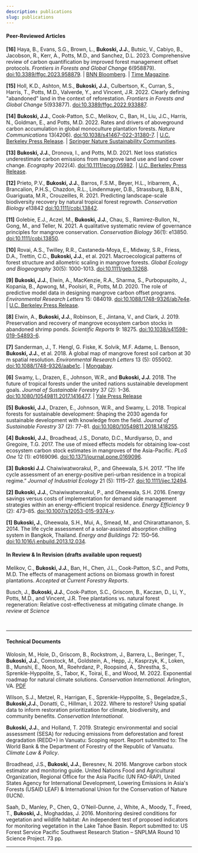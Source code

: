 ```yaml
---
description: publications
slug: publications
---
```


#### Peer-Reviewed Articles

**[16]** Haya, B., Evans, S.G., Brown, L., **Bukoski, J.J.**, Butsic, V., Cabiyo, B., Jacobson, R., Kerr, A., Potts, M.D., and Sanchez, D.L. 2023. Comprehensive review of carbon quantification by improved forest management offset protocols. *Frontiers in Forests and Global Change* 6(958879).
[doi:10.3389/ffgc.2023.958879](https://www.frontiersin.org/articles/10.3389/ffgc.2023.958879/full). | [BNN Bloomberg](https://www.bnnbloomberg.ca/carbon-offset-gatekeepers-are-failing-to-stop-junk-credits-1.1898304). | [Time Magazine](https://time.com/6264772/study-most-carbon-credits-are-bogus/).

**[15]** Holl, K.D., Ashton, M.S., **Bukoski, J.J.**, Culbertson, K., Curran, S., Harris, T., Potts, M.D., Valverde, Y., and Vincent, J.R. 2022. Clearly defining "abandoned" land in the context of reforestation. *Frontiers in Forests and Global Change* 5(933877). [doi:10.3389/ffgc.2022.933887](https://doi.org/10.3389/ffgc.2022.933887).

**[14]** **Bukoski, J.J.**, Cook-Patton, S.C., Melikov, C., Ban, H., Liu, J.C., Harris, N., Goldman, E., and Potts, M.D. 2022. Rates and drivers of aboveground carbon accumulation in global monoculture plantation forests. *Nature Communications* 13(4206). [doi:10.1038/s41467-022-31380-7](https://www.nature.com/articles/s41467-022-31380-7). | [U.C. Berkeley Press Release](https://ourenvironment.berkeley.edu/news/2022/07/new-research-identifies-patterns-carbon-accumulation-planted-forests). | [Springer Nature Sustainability Communities](https://sustainabilitycommunity.springernature.com/posts/carbon-accumulation-is-a-key-but-incomplete-criterion-for-restoring-tree-cover?channel_id=behind-the-paper).
  
**[13]** **Bukoski, J.J.**, Dronova, I., and Potts, M.D. 2021. Net loss statistics underestimate carbon emissions from mangrove land use and land cover change. *Ecography* 2022(4). [doi:10.1111/ecog.05982](http://onlinelibrary.wiley.com/doi/10.1111/ecog.05982). | [U.C. Berkeley Press Release](https://ourenvironment.berkeley.edu/news/2021/11/policies-mitigating-wetland-loss-hide-large-climate-impacts).

**[12]** Prieto, P.V., **Bukoski, J.J.**, Barros, F.S.M., Beyer, H.L., Iribarrem, A., Brancalion, P.H.S., Chazdon, R.L., Lindenmayer, D.B., Strassburg, B.B.N., Guariguata, M.R., Crouzeilles, R. 2021. Predicting landscape-scale biodiversity recovery by natural tropical forest regrowth. *Conservation Biology* e13842 [doi:10.1111/cobi.13842](https://conbio.onlinelibrary.wiley.com/doi/abs/10.1111/cobi.13842).

**[11]** Golebie, E.J., Aczel, M., **Bukoski, J.J.**, Chau, S., Ramirez-Bullon, N., Gong, M., and Teller, N. 2021. A qualitative systematic review of governance principles for mangrove conservation. *Conservation Biology* 36(1): e13850. [doi:10.1111/cobi.13850](https://conbio.onlinelibrary.wiley.com/doi/abs/10.1111/cobi.13850).

**[10]** Rovai, A.S., Twilley, R.R., Castaneda-Moya, E., Midway, S.R., Friess, D.A., Trettin, C.C., **Bukoski, J.J.**, et al. 2021. Macroecological patterns of forest structure and allometric scaling in mangrove forests. *Global Ecology and Biogeography* 30(5): 1000-1013. [doi:10.1111/geb.13268](https://doi.org/10.1111/geb.13268).

**[9]** **Bukoski, J.J.**, Elwin, A., MacKenzie, R.A., Sharma, S., Purbopuspito, J., Kopania, B., Apwong, M., Poolsiri, R., Potts, M.D. 2020. The role of predictive model data in designing mangrove carbon offset programs. *Environmental Research Letters* 15: 084019. [doi:10.1088&#47;1748-9326/ab7e4e](https://iopscience.iop.org/article/10.1088/1748-9326/ab7e4e). | [U.C. Berkeley Press Release](https://nature.berkeley.edu/news/2020/04/research-predictive-modeling-informs-mangrove-conservation).
  
**[8]** Elwin, A., **Bukoski, J.J.**, Robinson, E., Jintana, V., and Clark, J. 2019. Preservation and recovery of mangrove ecosystem carbon stocks in abandoned shrimp ponds. *Scientific Reports* 9: 18275. [doi:10.1038/s41598-019-54893-6](https://www.nature.com/articles/s41598-019-54893-6).

**[7]** Sanderman, J., T. Hengl, G. Fiske, K. Solvik, M.F. Adame, L. Benson, **Bukoski, J.J.**, et al. 2018. A global map of mangrove forest soil carbon at 30 m spatial resolution. *Environmental Research Letters* 13 (5): 055002. [doi:10.1088&#47;1748-9326/aabe1c](https://iopscience.iop.org/article/10.1088/1748-9326/aabe1c/pdf). | [Mongabay](https://news.mongabay.com/2018/05/new-study-finds-mangroves-may-store-way-more-carbon-than-we-thought/?alm_mvr=0).

**[6]** Swamy, L., Drazen, E., Johnson, W.R., and **Bukoski, J.J.** 2018. The future of tropical forests under the united nations sustainable development goals. *Journal of Sustainable Forestry* 37 (2): 1–36. [doi:10.1080&#47;10549811.2017.1416477](https://www.tandfonline.com/doi/abs/10.1080/10549811.2017.1416477). | [Yale Press Release](https://environment.yale.edu/news/article/tropical-forests-are-key-to-achieving-sustainable-development-by-2030/)

**[5]** **Bukoski, J.J.**, Drazen, E., Johnson, W.R., and Swamy, L. 2018. Tropical forests for sustainable development: Shaping the 2030 agenda for sustainable development with knowledge from the field. *Journal of Sustainable Forestry* 37 (2): 77–81. [doi:10.1080&#47;10549811.2018.1418255](https://www.tandfonline.com/doi/full/10.1080/10549811.2018.1418255).

**[4]** **Bukoski, J.J.**, Broadhead, J.S., Donato, D.C., Murdiyarso, D., and Gregoire, T.G. 2017. The use of mixed effects models for obtaining low-cost ecosystem carbon stock estimates in mangroves of the Asia-Pacific. *PLoS One* 12 (1): e0169096. [doi:10.1371/journal.pone.0169096](https://journals.plos.org/plosone/article?id=10.1371/journal.pone.0169096).

**[3]** **Bukoski J.J.** Chaiwiwatworakul, P., and Gheewala, S.H. 2017. “The life cycle assessment of an energy-positive peri-urban residence in a tropical regime.” *Journal of Industrial Ecology* 21 (5): 1115–27. [doi:10.1111/jiec.12494](https://onlinelibrary.wiley.com/doi/abs/10.1111/jiec.12494).

**[2]** **Bukoski, J.J.**, Chaiwiwatworakul, P., and Gheewala, S.H. 2016. Energy savings versus costs of implementation for demand side management strategies within an energy-efficient tropical residence. *Energy Efficiency* 9 (2): 473–85. [doi:10.1007/s12053-015-9374-y](https://link.springer.com/article/10.1007/s12053-015-9374-y).

**[1]** **Bukoski, J.**, Gheewala, S.H., Mui, A., Smead, M., and Chirarattananon, S. 2014. The life cycle assessment of a solar-assisted absorption chilling system in Bangkok, Thailand. *Energy and Buildings* 72: 150–56. [doi:10.1016/j.enbuild.2013.12.034](https://www.sciencedirect.com/science/article/abs/pii/S0378778813008517).

#### In Review & In Revision (drafts available upon request)

Melikov, C., **Bukoski, J.J.**, Ban, H., Chen, J.L., Cook-Patton, S.C., and Potts, M.D. The effects of management actions on biomass growth in forest plantations. *Accepted at Current Forestry Reports*.

Busch, J., **Bukoski, J.J.**, Cook-Patton, S.C., Griscom, B., Kaczan, D., Li, Y., Potts, M.D., and Vincent, J.R. Tree plantations vs. natural forest regeneration: Relative cost-effectiveness at mitigating climate change. *In review at Science*

</br>

------

#### Technical Documents

Wolosin, M., Hole, D., Griscom, B., Rockstrom, J., Barrera, L., Beringer, T., **Bukoski, J.J.**, Comstock, M., Goldstein, A., Hepp, J., Kasprzyk, K., Loken, B., Munshi, E., Noon, M., Roehrdanz, P., Roopsind, A., Shrestha, S., Sprenkle-Hyppolite, S., Tabor, K., Toirai, E., and Wood, M. 2022. Exponential roadmap for natural climate solutions. *Conservation International.* Arlington, VA. [PDF](https://www.conservation.org/roadmap-pdf)

Wilson, S.J., Metzel, R., Harrigan, E., Sprenkle-Hyppolite, S., Begeladze,S., **Bukoski,J.J.**, Donatti, C., Hillman, I. 2022. Where to restore? Using spatial data to inform restoration prioritization for climate, biodiversity, and community benefits. *Conservation International*.

**Bukoski, J.J.**, and Holland, T. 2019. Strategic environmental and social assessment (SESA) for reducing emissions from deforestation and forest degradation (REDD+) in Vanuatu: Scoping report. Report submitted to: The World Bank & the Department of Forestry of the Republic of Vanuatu. *Climate Law & Policy*.

Broadhead, J.S., **Bukoski, J.J.**, Beresnev, N. 2016. Mangrove carbon stock estimator and monitoring guide. United Nations Food and Agricultural Organization, Regional Office for the Asia Pacific (UN FAO-RAP), United States Agency for International Development, Lowering Emissions in Asia's Forests (USAID LEAF) & International Union for the Conservation of Nature (IUCN).

Saah, D., Manley, P., Chen, Q., O’Neil-Dunne, J., White, A., Moody, T., Freed, T., **Bukoski, J.**, Moghaddas, J. 2016. Monitoring desired conditions for vegetation and wildlife habitat: An independent test of proposed indicators for monitoring vegetation in the Lake Tahoe Basin. Report submitted to: US Forest Service Pacific Southwest Research Station – SNPLMA Round 10 Science Project. 73 pp.

------
